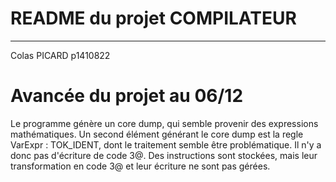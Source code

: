 # README du projet COMPILATEUR
-----
Colas PICARD
p1410822

# Avancée du projet au 06/12
Le programme génère un core dump, qui semble provenir des expressions mathématiques.
Un second élément générant le core dump est la regle VarExpr		: TOK_IDENT, dont le traitement semble être problématique.
Il n'y a donc pas d'écriture de code 3@. Des instructions sont stockées, mais leur transformation en code 3@ et leur écriture ne sont pas gérées.

